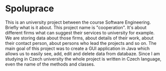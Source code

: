 # Spoluprace
This is an university project between the course Software Engineering. Briefly what is it about. This project name is "cooperation". It's about different firms what can  suggest their services to university for example. We are storing data about those firms, about details of their work, about their contact person, about persons who lead the projects and so on. The main goal of this project was to create a GUI application in Java which allows us to easily see, add, edit and delete data from databaze. Since I am studying in Czech university the whole project is written in Czech language, even the name of the methods and classes. 
